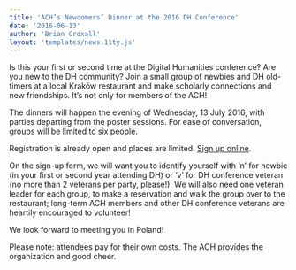 ```yaml
---
title: 'ACH’s Newcomers’ Dinner at the 2016 DH Conference'
date: '2016-06-13'
author: 'Brian Croxall'
layout: 'templates/news.11ty.js'
---
```

Is this your first or second time at the Digital Humanities conference? Are you new to the DH community? Join a small group of newbies and DH old-timers at a local Kraków restaurant and make scholarly connections and new friendships. It’s not only for members of the ACH!

The dinners will happen the evening of Wednesday, 13 July 2016, with parties departing from the poster sessions. For ease of conversation, groups will be limited to six people.

Registration is already open and places are limited! [Sign up online](http://bit.ly/ACHdinner16).

On the sign-up form, we will want you to identify yourself with ‘n’ for newbie (in your first or second year attending DH) or ‘v’ for DH conference veteran (no more than 2 veterans per party, please!). We will also need one veteran leader for each group, to make a reservation and walk the group over to the restaurant; long-term ACH members and other DH conference veterans are heartily encouraged to volunteer!

We look forward to meeting you in Poland!

Please note: attendees pay for their own costs. The ACH provides the organization and good cheer.
